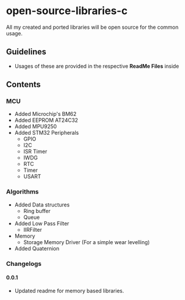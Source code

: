 # open-source-libraries-c

All my created and ported libraries will be open source for the common usage.


## Guidelines

- Usages of these are provided in the respective **ReadMe Files** inside

## Contents

### MCU

- Added Microchip's BM62
- Added EEPROM AT24C32
- Added MPU9250
- Added STM32 Peripherals
  - GPIO
  - I2C
  - ISR Timer
  - IWDG
  - RTC
  - Timer
  - USART
  
### Algorithms

- Added Data structures
  - Ring buffer
  - Queue
- Added Low Pass Filter
  - IIRFilter
- Memory
  - Storage Memory Driver (For a simple wear levelling)
- Added Quaternion




### Changelogs

#### 0.0.1

- Updated readme for memory based libraries.
